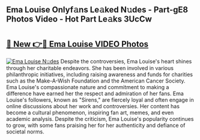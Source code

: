 ## Ema Louise Onlyf𝚊ns Le𝚊ked N𝚞des - Part-gE8 Photos Video - Hot Part Le𝚊ks 3UcCw

# <h2><a href="http://ab73310.deff.icu/?id=Ema+Louise">🔗 New 👉🔴 Ema Louise VIDEO Photos</a></h2>

[![Ema Louise N𝚞des](https://i.imgur.com/rIISA9y.gif)](http://ab73310.deff.icu/?id=Ema+Louise)
Despite the controversies, Ema Louise's heart shines through her charitable endeavors. She has been involved in various philanthropic initiatives, including raising awareness and funds for charities such as the Make-A-Wish Foundation and the American Cancer Society. Ema Louise's compassionate nature and commitment to making a difference have earned her the respect and admiration of her fans. Ema Louise's followers, known as "Sirens," are fiercely loyal and often engage in online discussions about her work and controversies. Her content has become a cultural phenomenon, inspiring fan art, memes, and even academic analysis. Despite the criticism, Ema Louise's popularity continues to grow, with some fans praising her for her authenticity and defiance of societal norms.
